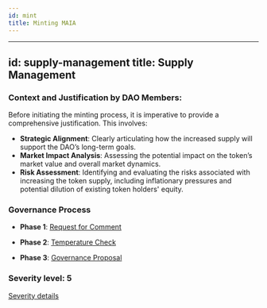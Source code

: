 ```yaml
---
id: mint
title: Minting MAIA
---
```

---
id: supply-management
title: Supply Management
---

### Context and Justification by DAO Members:

Before initiating the minting process, it is imperative to provide a comprehensive justification. This involves:

- **Strategic Alignment**: Clearly articulating how the increased supply will support the DAO’s long-term goals.
- **Market Impact Analysis**: Assessing the potential impact on the token’s market value and overall market dynamics.
- **Risk Assessment**: Identifying and evaluating the risks associated with increasing the token supply, including inflationary pressures and potential dilution of existing token holders' equity.

### Governance Process

- **Phase 1**: [Request for Comment][phase-1]

- **Phase 2**: [Temperature Check][phase-2] 

- **Phase 3**: [Governance Proposal][phase-3]

[phase-1]: ./request-for-comment
[phase-2]: ./temperature-check
[phase-3]: ./governance-proposal

### Severity level: 5
[Severity details](/workspaces/Maia-DAO.github.io/versioned_docs/version-Maia/governance/05-severity.md) 